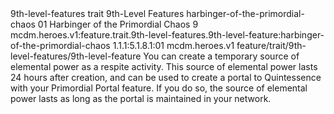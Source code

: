 <ability>
  <metadata>
    <class>9th-level-features</class>
    <feature_type>trait</feature_type>
    <file_dpath>9th-Level Features</file_dpath>
    <item_id>harbinger-of-the-primordial-chaos</item_id>
    <item_index>01</item_index>
    <item_name>Harbinger of the Primordial Chaos</item_name>
    <level>9</level>
    <scc>mcdm.heroes.v1:feature.trait.9th-level-features.9th-level-feature:harbinger-of-the-primordial-chaos</scc>
    <scdc>1.1.1:5.1.8.1:01</scdc>
    <source>mcdm.heroes.v1</source>
    <type>feature/trait/9th-level-features/9th-level-feature</type>
  </metadata>
  <effects>
    <effect type="mundane">You can create a temporary source of elemental power as a respite activity. This source of elemental power lasts 24 hours after creation, and can be used to create a portal to Quintessence with your Primordial Portal feature. If you do so, the source of elemental power lasts as long as the portal is maintained in your network.</effect>
  </effects>
</ability>
